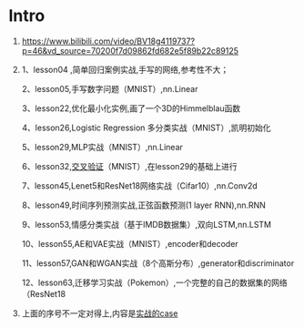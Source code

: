 # Intro

1. https://www.bilibili.com/video/BV18g4119737?p=46&vd_source=70200f7d09862fd682e5f89b22c89125

2. 1、lesson04 ,简单回归案例实战,手写的网络,参考性不大；
   
   2、lesson05,手写数字问题（MNIST）,nn.Linear
   
   3、lesson22,优化最小化实例,画了一个3D的Himmelblau函数
   
   4、lesson26,Logistic Regression 多分类实战（MNIST）,凯明初始化
   
   5、lesson29,MLP实战（MNIST）,nn.Linear
   
   6、lesson32,[交叉验证](https://www.zhihu.com/search?q=%E4%BA%A4%E5%8F%89%E9%AA%8C%E8%AF%81&search_source=Entity&hybrid_search_source=Entity&hybrid_search_extra=%7B%22sourceType%22%3A%22article%22%2C%22sourceId%22%3A%22525266605%22%7D)（MNIST）,在lesson29的基础上进行
   
   7、lesson45,Lenet5和ResNet18网络实战（Cifar10）,nn.Conv2d
   
   8、lesson49,时间序列预测实战,正弦函数预测(1 layer RNN),nn.RNN
   
   9、lesson53,情感分类实战（基于IMDB数据集）,双向LSTM,nn.LSTM
   
   10、lesson55,AE和VAE实战（MNIST）,encoder和decoder
   
   11、lesson57,GAN和WGAN实战（8个高斯分布）,generator和discriminator
   
   12、lesson63,迁移学习实战（Pokemon）,一个完整的自己的数据集的网络（ResNet18

3. 上面的序号不一定对得上,内容是<u>实战的case</u>
